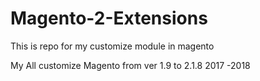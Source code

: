 # Magento-2-Extensions
This is repo for my customize module in magento

My All customize Magento from ver 1.9 to 2.1.8 2017 -2018 
